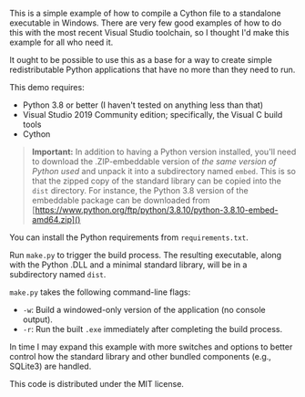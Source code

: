 This is a simple example of how to compile a Cython file to a standalone executable in Windows. There are very few good examples of how to do this with the most recent Visual Studio toolchain, so I thought I'd make this example for all who need it.

It ought to be possible to use this as a base for a way to create simple redistributable Python applications that have no more than they need to run.

This demo requires:

* Python 3.8 or better (I haven't tested on anything less than that)
* Visual Studio 2019 Community edition; specifically, the Visual C build tools
* Cython

> **Important:** In addition to having a Python version installed, you'll need to download the .ZIP-embeddable version of *the same version of Python used* and unpack it into a subdirectory named `embed`. This is so that the zipped copy of the standard library can be copied into the `dist` directory. For instance, the Python 3.8 version of the embeddable package can be downloaded from [https://www.python.org/ftp/python/3.8.10/python-3.8.10-embed-amd64.zip]()

You can install the Python requirements from `requirements.txt`.

Run `make.py` to trigger the build process. The resulting executable, along with the Python .DLL and a minimal standard library, will be in a subdirectory named `dist`.

`make.py` takes the following command-line flags:

* `-w`: Build a windowed-only version of the application (no console output).
* `-r`: Run the built `.exe` immediately after completing the build process.

In time I may expand this example with more switches and options to better control how the standard library and other bundled components (e.g., SQLite3) are handled.

This code is distributed under the MIT license.